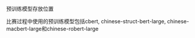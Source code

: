 预训练模型存放位置

比赛过程中使用的预训练模型包括cbert, chinese-struct-bert-large, chinese-macbert-large和chinese-robert-large 



